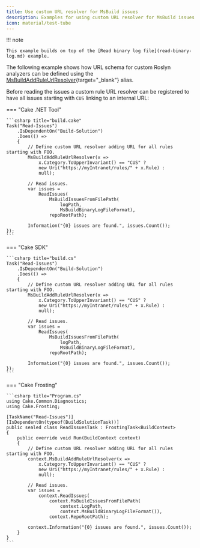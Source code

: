 ```yaml
---
title: Use custom URL resolver for MsBuild issues
description: Examples for using custom URL resolver for MsBuild issues.
icon: material/test-tube
---
```


!!! note

    This example builds on top of the [Read binary log file](read-binary-log.md) example.

The following example shows how URL schema for custom Roslyn analyzers can be defined
using the [MsBuildAddRuleUrlResolver]{target="_blank"} alias.

Before reading the issues a custom rule URL resolver can be registered to have all issues starting with `CUS` linking to an internal URL:

=== "Cake .NET Tool"

    ```csharp title="build.cake"
    Task("Read-Issues")
        .IsDependentOn("Build-Solution")
        .Does(() =>
        {
            // Define custom URL resolver adding URL for all rules starting with FOO.
            MsBuildAddRuleUrlResolver(x =>
                x.Category.ToUpperInvariant() == "CUS" ?
                new Uri("https://myIntranet/rules/" + x.Rule) :
                null);

            // Read issues.
            var issues =
                ReadIssues(
                    MsBuildIssuesFromFilePath(
                        logPath,
                        MsBuildBinaryLogFileFormat),
                    repoRootPath);

            Information("{0} issues are found.", issues.Count());
    });
    ```

=== "Cake SDK"

    ```csharp title="build.cs"
    Task("Read-Issues")
        .IsDependentOn("Build-Solution")
        .Does(() =>
        {
            // Define custom URL resolver adding URL for all rules starting with FOO.
            MsBuildAddRuleUrlResolver(x =>
                x.Category.ToUpperInvariant() == "CUS" ?
                new Uri("https://myIntranet/rules/" + x.Rule) :
                null);

            // Read issues.
            var issues =
                ReadIssues(
                    MsBuildIssuesFromFilePath(
                        logPath,
                        MsBuildBinaryLogFileFormat),
                    repoRootPath);

            Information("{0} issues are found.", issues.Count());
    });
    ```

=== "Cake Frosting"

    ```csharp title="Program.cs"
    using Cake.Common.Diagnostics;
    using Cake.Frosting;

    [TaskName("Read-Issues")]
    [IsDependentOn(typeof(BuildSolutionTask))]
    public sealed class ReadIssuesTask : FrostingTask<BuildContext>
    {
        public override void Run(BuildContext context)
        {
            // Define custom URL resolver adding URL for all rules starting with FOO.
            context.MsBuildAddRuleUrlResolver(x =>
                x.Category.ToUpperInvariant() == "CUS" ?
                new Uri("https://myIntranet/rules/" + x.Rule) :
                null);

            // Read issues.
            var issues =
                context.ReadIssues(
                    context.MsBuildIssuesFromFilePath(
                        context.LogPath,
                        context.MsBuildBinaryLogFileFormat()),
                    context.RepoRootPath);

            context.Information("{0} issues are found.", issues.Count());
        }
    }
    ```

[MsBuildAddRuleUrlResolver]: https://cakebuild.net/api/Cake.Issues.MsBuild/MsBuildIssuesAliases/93C21487
